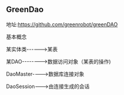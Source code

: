 ## GreenDao

地址:https://github.com/greenrobot/greenDAO

基本概念

某实体类------>某表

某DAO-------->数据访问对象（某表的操作)

DaoMaster---->数据库连接对象

DaoSession--->由连接生成的会话